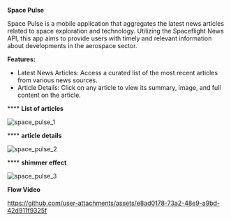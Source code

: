 **Space Pulse**

Space Pulse is a mobile application that aggregates the latest news articles related to space exploration and technology. Utilizing the Spaceflight News API, this app aims to provide users with timely and relevant information about developments in the aerospace sector.


**Features:**
* Latest News Articles: Access a curated list of the most recent articles from various news sources.
* Article Details: Click on any article to view its summary, image, and full content on the article.

****  **List of articles**

![space_pulse_1](https://github.com/user-attachments/assets/ad532135-a4d5-4bf8-a823-22f9943a36bb)

**** **article details**

![space_pulse_2](https://github.com/user-attachments/assets/eec9654c-3bd8-4bd6-b8cd-71a1d2cb01ae)

****  **shimmer effect**

![space_pulse_3](https://github.com/user-attachments/assets/d36ae257-60da-420b-a028-a9e5802feb3f)


**Flow Video**

https://github.com/user-attachments/assets/e8ad0178-73a2-48e9-a9bd-42d911f9325f


